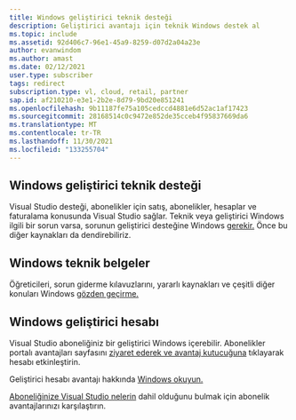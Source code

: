 ```yaml
---
title: Windows geliştirici teknik desteği
description: Geliştirici avantajı için teknik Windows destek al
ms.topic: include
ms.assetid: 92d406c7-96e1-45a9-8259-d07d2a04a23e
author: evanwindom
ms.author: amast
ms.date: 02/12/2021
user.type: subscriber
tags: redirect
subscription.type: vl, cloud, retail, partner
sap.id: af210210-e3e1-2b2e-8d79-9bd20e851241
ms.openlocfilehash: 9b11187fe75a105cedccd4881e6d52ac1af17423
ms.sourcegitcommit: 28168514c0c9472e852de35cceb4f95837669da6
ms.translationtype: MT
ms.contentlocale: tr-TR
ms.lasthandoff: 11/30/2021
ms.locfileid: "133255704"
---
```

## <a name="windows-developer-technical-support"></a>Windows geliştirici teknik desteği  

Visual Studio desteği, abonelikler için satış, abonelikler, hesaplar ve faturalama konusunda Visual Studio sağlar. Teknik veya geliştirici Windows ilgili bir sorun varsa, sorunun geliştirici desteğine Windows [gerekir.](https://developer.microsoft.com/windows/support/?utm_source=developermscom) Önce bu diğer kaynakları da dendirebiliriz. 

## <a name="windows-technical-documentation"></a>Windows teknik belgeler 
Öğreticileri, sorun giderme kılavuzlarını, yararlı kaynakları ve çeşitli diğer konuları Windows [gözden geçirme.](https://docs.microsoft.com/windows/)

## <a name="windows-developer-account"></a>Windows geliştirici hesabı
Visual Studio aboneliğiniz bir geliştirici Windows içerebilir. Abonelikler portalı avantajları sayfasını [ziyaret ederek ve avantaj kutucuğuna](https://my.visualstudio.com/Benefits) tıklayarak hesabı etkinleştirin. 

Geliştirici hesabı avantajı hakkında [Windows okuyun.](https://docs.microsoft.com/visualstudio/subscriptions/vs-windows-dev) 

[Aboneliğinize Visual Studio nelerin](https://visualstudio.microsoft.com/vs/benefits/#azure?cat=visual-studio-enterprise-subscription) dahil olduğunu bulmak için abonelik avantajlarınızı karşılaştırın.